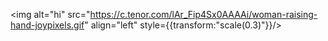 <!-- ### Hi, 👋 I am Rajashree Parhi -->
<img alt="hi" src="https://c.tenor.com/lAr_Fip4Sx0AAAAi/woman-raising-hand-joypixels.gif" align="left" style={{transform:"scale(0.3)"}}/>


<!--
**rajashree23/rajashree23** is a ✨ _special_ ✨ repository because its `README.md` (this file) appears on your GitHub profile.

Here are some ideas to get you started:

- 🔭 I’m currently working on ...
- 🌱 I’m currently learning ...
- 👯 I’m looking to collaborate on ...
- 🤔 I’m looking for help with ...
- 💬 Ask me about ...
- 📫 How to reach me: ...
- 😄 Pronouns: ...
- ⚡ Fun fact: ...
-->
